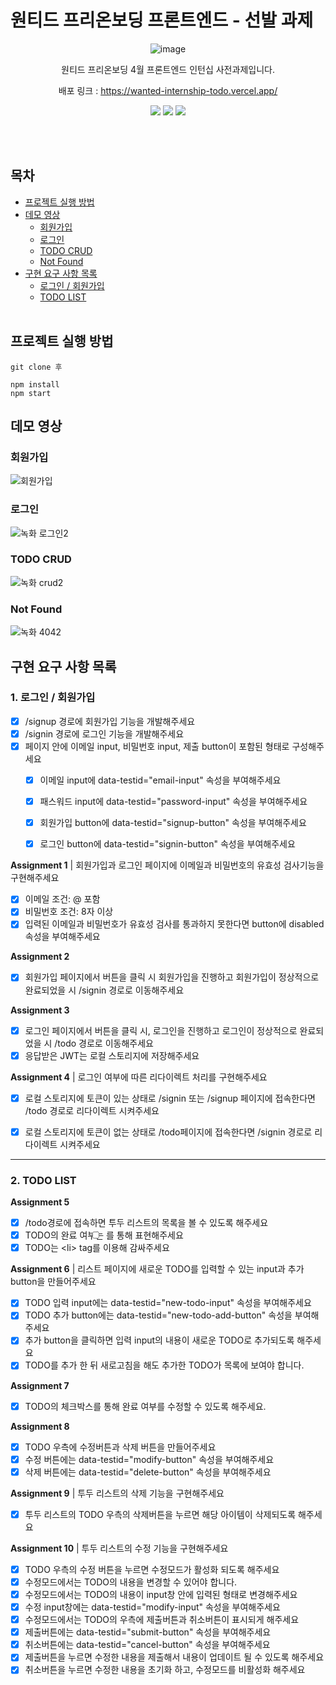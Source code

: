 # 원티드 프리온보딩 프론트엔드 - 선발 과제

<div align="center">

![image](https://user-images.githubusercontent.com/118191378/230625102-68fc56b3-1809-44bc-be9b-97dc223e6ee1.png)

원티드 프리온보딩 4월 프론트엔드 인턴십 사전과제입니다.

배포 링크 : https://wanted-internship-todo.vercel.app/

<div> 
  <img src="https://img.shields.io/badge/React-18.2.0-61DAFB?logo=React"> 
  <img src="https://img.shields.io/badge/TypeScript-4.9.5-3178C6?logo=typescript"> 
  <img src="https://img.shields.io/badge/styled components-5.3.9-ff69b4?logo=styled-components"> 
</div>
</div>

<br /><br />
## 목차
- [프로젝트 실행 방법](#프로젝트-실행-방법)
- [데모 영상](#데모-영상)
    - [회원가입](#회원가입)
    - [로그인](#로그인)
    - [TODO CRUD](#todo-crud)
    - [Not Found](#not-found)
- [구현 요구 사항 목록](#구현-요구-사항-목록)
  - [로그인 / 회원가입](#1-로그인--회원가입)
  - [TODO LIST](#2-todo-list)
<br /><br />
## 프로젝트 실행 방법

```
git clone 후

npm install
npm start
```

## 데모 영상

### 회원가입
![회원가입](https://user-images.githubusercontent.com/118191378/230623672-517bab56-fd8e-4abf-be86-5112a43e5937.gif)

### 로그인
![녹화 로그인2](https://user-images.githubusercontent.com/118191378/230623888-5acfa44f-e4e8-455a-8eb7-3cacbbfe8574.gif)

### TODO CRUD
![녹화 crud2](https://user-images.githubusercontent.com/118191378/230624004-b455b43f-3eef-4a06-a265-2ce437422cc2.gif)

### Not Found
![녹화 4042](https://user-images.githubusercontent.com/118191378/230624085-da5d01fa-a50b-4000-a766-218ec4217959.gif)


## 구현 요구 사항 목록

### 1. 로그인 / 회원가입
- [x] /signup 경로에 회원가입 기능을 개발해주세요
- [x] /signin 경로에 로그인 기능을 개발해주세요
- [x] 페이지 안에 이메일 input, 비밀번호 input, 제출 button이 포함된 형태로 구성해주세요
  - [x] 이메일 input에 data-testid="email-input" 속성을 부여해주세요
  - [x] 패스워드 input에 data-testid="password-input" 속성을 부여해주세요
  - [x] 회원가입 button에 data-testid="signup-button" 속성을 부여해주세요
  - [x] 로그인 button에 data-testid="signin-button" 속성을 부여해주세요


**Assignment 1** | 회원가입과 로그인 페이지에 이메일과 비밀번호의 유효성 검사기능을 구현해주세요
- [x] 이메일 조건: @ 포함
- [x] 비밀번호 조건: 8자 이상
- [x] 입력된 이메일과 비밀번호가 유효성 검사를 통과하지 못한다면 button에 disabled 속성을 부여해주세요

**Assignment 2**
- [x] 회원가입 페이지에서 버튼을 클릭 시 회원가입을 진행하고 회원가입이 정상적으로 완료되었을 시 /signin 경로로 이동해주세요

**Assignment 3**
- [x] 로그인 페이지에서 버튼을 클릭 시, 로그인을 진행하고 로그인이 정상적으로 완료되었을 시 /todo 경로로 이동해주세요
- [x] 응답받은 JWT는 로컬 스토리지에 저장해주세요

**Assignment 4** | 로그인 여부에 따른 리다이렉트 처리를 구현해주세요
- [x] 로컬 스토리지에 토큰이 있는 상태로 /signin 또는 /signup 페이지에 접속한다면 /todo 경로로 리다이렉트 시켜주세요
- [x] 로컬 스토리지에 토큰이 없는 상태로 /todo페이지에 접속한다면 /signin 경로로 리다이렉트 시켜주세요


---

### 2. TODO LIST<br />

**Assignment 5**
- [x] /todo경로에 접속하면 투두 리스트의 목록을 볼 수 있도록 해주세요
- [x] TODO의 완료 여부는 <input type="checkbox" />를 통해 표현해주세요
- [x] TODO는 \<li> tag를 이용해 감싸주세요

**Assignment 6** | 리스트 페이지에 새로운 TODO를 입력할 수 있는 input과 추가 button을 만들어주세요
- [x] TODO 입력 input에는 data-testid="new-todo-input" 속성을 부여해주세요
- [x] TODO 추가 button에는 data-testid="new-todo-add-button" 속성을 부여해주세요
- [x] 추가 button을 클릭하면 입력 input의 내용이 새로운 TODO로 추가되도록 해주세요
- [x] TODO를 추가 한 뒤 새로고침을 해도 추가한 TODO가 목록에 보여야 합니다.

**Assignment 7**
- [x] TODO의 체크박스를 통해 완료 여부를 수정할 수 있도록 해주세요.
  
**Assignment 8**
- [x] TODO 우측에 수정버튼과 삭제 버튼을 만들어주세요
- [x] 수정 버튼에는 data-testid="modify-button" 속성을 부여해주세요
- [x] 삭제 버튼에는 data-testid="delete-button" 속성을 부여해주세요

**Assignment 9** | 투두 리스트의 삭제 기능을 구현해주세요
- [x] 투두 리스트의 TODO 우측의 삭제버튼을 누르면 해당 아이템이 삭제되도록 해주세요

**Assignment 10** | 투두 리스트의 수정 기능을 구현해주세요
- [x] TODO 우측의 수정 버튼을 누르면 수정모드가 활성화 되도록 해주세요
- [x] 수정모드에서는 TODO의 내용을 변경할 수 있어야 합니다.
- [x] 수정모드에서는 TODO의 내용이 input창 안에 입력된 형태로 변경해주세요
- [x] 수정 input창에는 data-testid="modify-input" 속성을 부여해주세요
- [x] 수정모드에서는 TODO의 우측에 제출버튼과 취소버튼이 표시되게 해주세요
- [x] 제출버튼에는 data-testid="submit-button" 속성을 부여해주세요
- [x] 취소버튼에는 data-testid="cancel-button" 속성을 부여해주세요
- [x] 제출버튼을 누르면 수정한 내용을 제출해서 내용이 업데이트 될 수 있도록 해주세요
- [x] 취소버튼을 누르면 수정한 내용을 초기화 하고, 수정모드를 비활성화 해주세요
